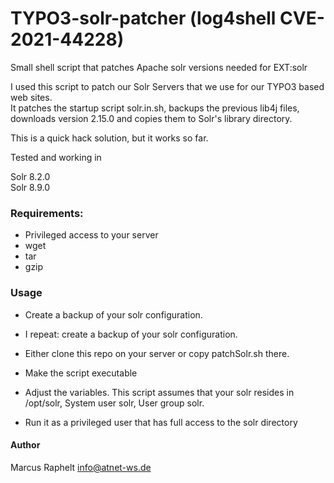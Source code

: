 # TYPO3-solr-patcher (log4shell CVE-2021-44228)
Small shell script that patches Apache solr versions needed for EXT:solr 


I used this script to patch our Solr Servers that we use for our TYPO3 based web sites.  
It patches the startup script solr.in.sh, backups the previous lib4j files, downloads version 2.15.0 and copies them to Solr's library directory.  

This is a quick hack solution, but it works so far.  


Tested and working in

Solr 8.2.0  
Solr 8.9.0

### Requirements:

- Privileged access to your server
- wget
- tar
- gzip


### Usage

- Create a backup of your solr configuration.  
- I repeat: create a backup of your solr configuration.  

- Either clone this repo on your server or copy patchSolr.sh there.

- Make the script executable 
- Adjust the variables. This script assumes that your solr resides in /opt/solr, System user solr, User group solr.

- Run it as a privileged user that has full access to the solr directory


#### Author
Marcus Raphelt <info@atnet-ws.de>
